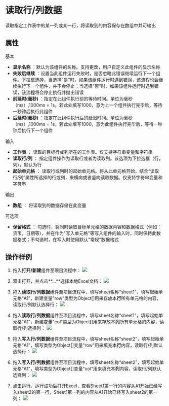 # 读取行/列数据
读取指定工作表中的某一列或某一行，将读取到的内容保存在数组中并可输出

## 属性
基本
- **显示名称** ：默认为该组件的名称。支持更改，用户自定义此组件的显示名称
- **失败后继续** ：设置当此组件运行失败时，是否忽略此错误继续运行下一个组件。下拉框选择，当选择"是"时，如果该组件运行时遇到错误，该流程也会继续执行下一个组件，并不会停止；当选择"否"时，如果该组件运行时遇到错误，该流程将会停止执行并抛出错误
- **前延时(毫秒)** ：指定在此组件执行前的等待时间。单位为毫秒（ms）,1000ms = 1s。若此处填写1000，意为上一个组件执行完毕后，等待一秒钟后执行此组件
- **后延时(毫秒)** ：指定在此组件执行后的延迟时间。单位为毫秒（ms）,1000ms = 1s。若此处填写1000，意为此组件执行完毕后，等待一秒钟后执行下一个组件

输入

- **工作表** ： 读取的目标行或列所在的工作表。仅支持字符串变量和字符串
- **读取行/列** ：  指定组件操作为读取行或者为读取列。该选项为下拉选框（行，列），默认为行
- **起始单元格** ：  读取行或列时的起始单元格。将从此单元格开始，结合“读取行/列”属性所选择的行或列，来横向或者竖向读取数据。仅支持字符串变量和字符串

输出
- **数组** ： 将读取到的数据存储在此变量

可选项

- **保留格式** ： 勾选时，将同时读取目标单元格的数据内容和数据格式（例如：货币，日期等），并在作为"写入单元格"等写入组件的输入时，同时保持此数据格式；不勾选时，在写入时使用默认"常规"数据格式

## 操作样例

1. 拖入**打开/新建**组件至项目流程中：
![](https://docimages.blob.core.chinacloudapi.cn/images/Activities/OpenExcel1.png)

2. 双击打开，并点击**...**选择本地Excel文档：
![](https://docimages.blob.core.chinacloudapi.cn/images/Activities/OpenExcel2.png)

3. 拖入**读取行/列数据**组件至项目流程中，填写sheet名称“sheet1”，填写起始单元格“A1”，新建变量"row"类型为Object[]用来存放本**行**所有单元格的内容，读取行/列默认选择行：
![](https://docimages.blob.core.chinacloudapi.cn/images/Activities/ReadRowOrColumn1.png)

4. 拖入**读取行/列数据**组件至项目流程中，填写sheet名称“sheet1”，填写起始单元格“A1”，新建变量"col"类型为Object[]用来存放本**列**所有单元格的内容，读取行/列选择列：
![](https://docimages.blob.core.chinacloudapi.cn/images/Activities/ReadRowOrColumn2.png)

5. 拖入**写入行/列数据**组件至项目流程中，填写sheet名称“sheet2”，填写起始单元格“A1”，填写类型为Object[]变量"row"用来填充本**行**内容，读取行/列默认选择行：
![](https://docimages.blob.core.chinacloudapi.cn/images/Activities/WriteRowOrColumn1.png)

6. 拖入**写入行/列数据**组件至项目流程中，填写sheet名称“sheet2”，填写起始单元格“A1”，填写类型为Object[]变量"col"用来填充本**列**内容，读取行/列默认选择列：
![](https://docimages.blob.core.chinacloudapi.cn/images/Activities/WriteRowOrColumn2.png)

7. 点击运行，运行成功后打开Excel，查看Sheet1第一行的内容从A1开始已经写入sheet2的第一行，Sheet1第一列的内容从A1开始已经写入sheet2的第一列：
![](https://docimages.blob.core.chinacloudapi.cn/images/Activities/WriteRowOrColumn3.png)



